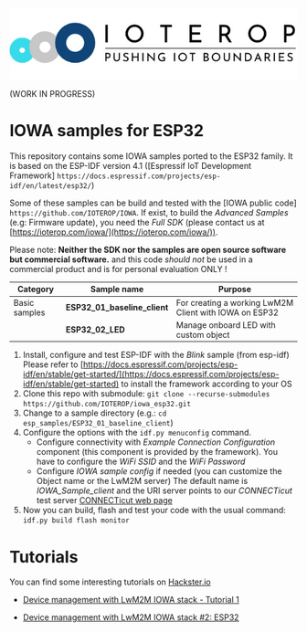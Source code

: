 ![IOWA Logo](https://github.com/IOTEROP/IOWA/raw/master/.images/IoTerop_logo.jpg)

(WORK IN PROGRESS)

# IOWA samples for ESP32

This repository contains some IOWA samples ported to the ESP32 family. It is based on the ESP-IDF version 4.1 ([Espressif IoT Development Framework] `https://docs.espressif.com/projects/esp-idf/en/latest/esp32/`)

Some of these samples can be build and tested with the [IOWA public code] `https://github.com/IOTEROP/IOWA`.
If exist, to build the _Advanced Samples_ (e.g: Firmware update), you need the *Full SDK* (please contact us at [https://ioterop.com/iowa/](https://ioterop.com/iowa/)).

Please note: **Neither the SDK nor the samples are open source software but commercial software.** and this code *should not* be used in a commercial product and is for personal evaluation ONLY !

| Category | Sample name | Purpose |
| --- | --- | --- |
| Basic samples | **ESP32_01_baseline_client** | For creating a working LwM2M Client with IOWA on ESP32 |
|  | **ESP32_02_LED** | Manage onboard LED with custom object |


1. Install, configure and test ESP-IDF with the _Blink_ sample (from esp-idf)
   Please refer to [https://docs.espressif.com/projects/esp-idf/en/stable/get-started/](https://docs.espressif.com/projects/esp-idf/en/stable/get-started) to install the framework according to your OS
2. Clone this repo with submodule:
`git clone --recurse-submodules https://github.com/IOTEROP/iowa_esp32.git`
3. Change to a sample directory (e.g.: `cd esp_samples/ESP32_01_baseline_client`)
4. Configure the options with the `idf.py menuconfig` command.
   - Configure connectivity with _Example Connection Configuration_ component (this component is provided by the framework). You have to configure the _WiFi SSID_ and the _WiFi Password_
   - Configure _IOWA sample config_ if needed (you can customize the Object name or the LwM2M server)
      The default name is _IOWA_Sample_client_ and the URI server points to our _CONNECTicut_ test server [CONNECTicut web page](https://iowa-server.ioterop.com)
5. Now you can build, flash and test your code with the usual command:
   `idf.py build flash monitor`

# Tutorials

You can find some interesting tutorials on [Hackster.io](https://www.hackster.io/)

- [Device management with LwM2M IOWA stack - Tutorial 1](https://www.hackster.io/ioterop/device-management-with-lwm2m-iowa-stack-tutorial-1-e5aaf8)

- [Device management with LwM2M IOWA stack #2: ESP32](https://www.hackster.io/ioterop/device-management-with-lwm2m-iowa-stack-2-esp32-fcb294)

